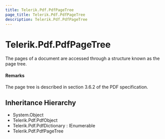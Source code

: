 ```yaml
---
title: Telerik.Pdf.PdfPageTree
page_title: Telerik.Pdf.PdfPageTree
description: Telerik.Pdf.PdfPageTree
---
```


# Telerik.Pdf.PdfPageTree

The pages of a document are accessed through a structure known
                as the page tree.

#### Remarks
The page tree is described in section 3.6.2 of the PDF specification.

## Inheritance Hierarchy

* System.Object
* Telerik.Pdf.PdfObject
* Telerik.Pdf.PdfDictionary : IEnumerable
* Telerik.Pdf.PdfPageTree


